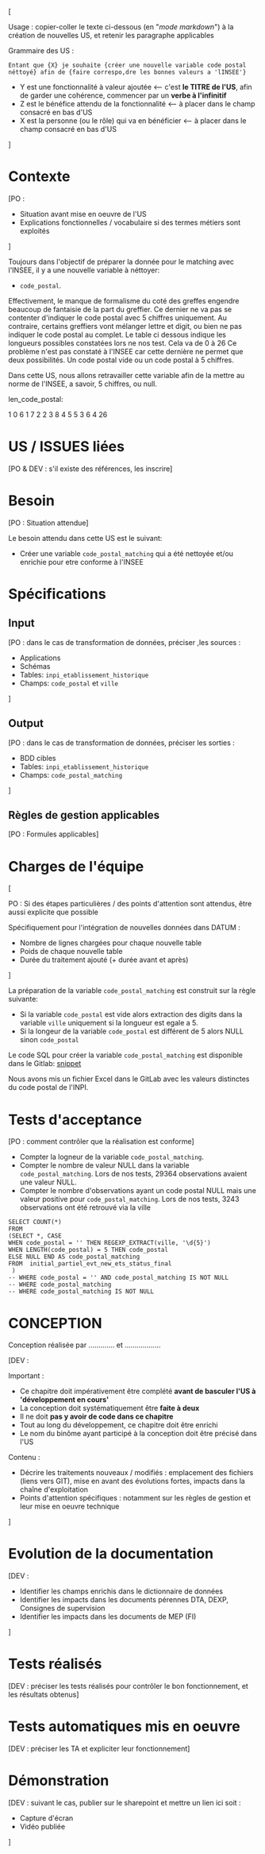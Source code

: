 [

Usage : copier-coller le texte ci-dessous (en "_mode markdown_") à la création de nouvelles US, et retenir les paragraphe applicables

Grammaire des US :

```
Entant que {X} je souhaite {créer une nouvelle variable code postal néttoyé} afin de {faire correspo,dre les bonnes valeurs a 'lINSEE'}
```

*   Y est une fonctionnalité à valeur ajoutée <-- c'est **le TITRE de l'US**, afin de garder une cohérence, commencer par un **verbe à l'infinitif**
*   Z est le bénéfice attendu de la fonctionnalité <-- à placer dans le champ consacré en bas d'US
*   X est la personne (ou le rôle) qui va en bénéficier <-- à placer dans le champ consacré en bas d'US

]

# Contexte

[PO :

*   Situation avant mise en oeuvre de l'US
*   Explications fonctionnelles / vocabulaire si des termes métiers sont exploités

]

Toujours dans l'objectif de préparer la donnée pour le matching avec l'INSEE, il y a une nouvelle variable à néttoyer:

- `code_postal`.

Effectivement, le manque de formalisme du coté des greffes engendre beaucoup de fantaisie de la part du greffier. Ce dernier ne va pas se contenter d'indiquer le code postal avec 5 chiffres uniquement. Au contraire, certains greffiers vont mélanger lettre et digit, ou bien ne pas indiquer le code postal au complet. Le table ci dessous indique les longueurs possibles constatées lors ne nos test. Cela va de 0 à 26 Ce problème n'est pas constaté à l'INSEE car cette dernière ne permet que deux possibilités. Un code postal vide ou un code postal à 5 chiffres.

Dans cette US, nous allons retravailler cette variable afin de la mettre au norme de l'INSEE, a savoir, 5 chiffres, ou null.

len_code_postal:

1	0
6	1
7	2
2	3
8	4
5	5
3	6
4	26

# US / ISSUES liées

[PO & DEV : s'il existe des références, les inscrire]

# Besoin

[PO : Situation attendue]

Le besoin attendu dans cette US est le suivant:

- Créer une variable `code_postal_matching`  qui a été nettoyée et/ou enrichie pour etre conforme à l'INSEE

# Spécifications

## Input

[PO : dans le cas de transformation de données, préciser ,les sources :

*   Applications
*   Schémas
*   Tables: `inpi_etablissement_historique`
*   Champs: `code_postal` et `ville`

]

## Output

[PO : dans le cas de transformation de données, préciser les sorties :

*   BDD cibles
*   Tables: `inpi_etablissement_historique`
*   Champs: `code_postal_matching`

]

## Règles de gestion applicables

[PO : Formules applicables]

# Charges de l'équipe

[

PO : Si des étapes particulières / des points d'attention sont attendus, être aussi explicite que possible

Spécifiquement pour l'intégration de nouvelles données dans DATUM :

*   Nombre de lignes chargées pour chaque nouvelle table
*   Poids de chaque nouvelle table
*   Durée du traitement ajouté (+ durée avant et après)

]

La préparation de la variable `code_postal_matching` est construit sur la règle suivante:

- Si la variable `code_postal` est vide alors extraction des digits dans la variable `ville` uniquement si la longueur est egale a 5.
- Si la longeur de la variable `code_postal` est différent de 5 alors NULL sinon `code_postal`

Le code SQL pour créer la variable `code_postal_matching` est disponible dans le Gitlab: [snippet](https://scm.saas.cagip.group.gca/PERNETTH/inseeinpi_matching/snippets/52)

Nous avons mis un fichier Excel dans le GitLab avec les valeurs distinctes du code postal de l'INPI.

# Tests d'acceptance

[PO : comment contrôler que la réalisation est conforme]

- Compter la logneur de la variable `code_postal_matching`.
- Compter le nombre de valeur NULL dans la variable `code_postal_matching`. Lors de nos tests, 29364 observations avaient une valeur NULL.
- Compter le nombre d'observations ayant un code postal NULL mais une valeur positive pour `code_postal_matching`. Lors de nos tests, 3243 observations ont été retrouvé via la ville

```
SELECT COUNT(*)
FROM
(SELECT *, CASE
WHEN code_postal = '' THEN REGEXP_EXTRACT(ville, '\d{5}')
WHEN LENGTH(code_postal) = 5 THEN code_postal
ELSE NULL END AS code_postal_matching
FROM  initial_partiel_evt_new_ets_status_final
 )
-- WHERE code_postal = '' AND code_postal_matching IS NOT NULL
-- WHERE code_postal_matching
-- WHERE code_postal_matching IS NOT NULL
```
# CONCEPTION

Conception réalisée par ............. et ..................

[DEV :

Important :

*   Ce chapitre doit impérativement être complété **avant de basculer l'US à 'développement en cours'**
*   La conception doit systématiquement être **faite à deux**
*   Il ne doit **pas y avoir de code dans ce chapitre**
*   Tout au long du développement, ce chapitre doit être enrichi
*   Le nom du binôme ayant participé à la conception doit être précisé dans l'US

Contenu :

*   Décrire les traitements nouveaux / modifiés : emplacement des fichiers (liens vers GIT), mise en avant des évolutions fortes, impacts dans la chaîne d'exploitation
*   Points d'attention spécifiques : notamment sur les règles de gestion et leur mise en oeuvre technique

]

# Evolution de la documentation

[DEV :

*   Identifier les champs enrichis dans le dictionnaire de données
*   Identifier les impacts dans les documents pérennes DTA, DEXP, Consignes de supervision
*   Identifier les impacts dans les documents de MEP (FI)

]

# Tests réalisés

[DEV : préciser les tests réalisés pour contrôler le bon fonctionnement, et les résultats obtenus]

# Tests automatiques mis en oeuvre

[DEV : préciser les TA et expliciter leur fonctionnement]

# Démonstration

[DEV : suivant le cas, publier sur le sharepoint et mettre un lien ici soit :

*   Capture d'écran
*   Vidéo publiée

]
